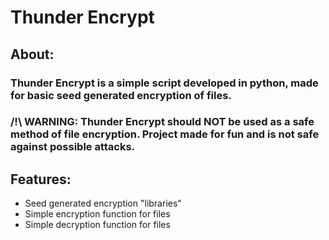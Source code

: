 # Thunder Encrypt

## About:

### Thunder Encrypt is a simple script developed in python, made for basic seed generated encryption of files.
### /!\ WARNING: Thunder Encrypt should NOT be used as a safe method of file encryption. Project made for fun and is not safe against possible attacks.

## Features:

- Seed generated encryption "libraries"
- Simple encryption function for files
- Simple decryption function for files
